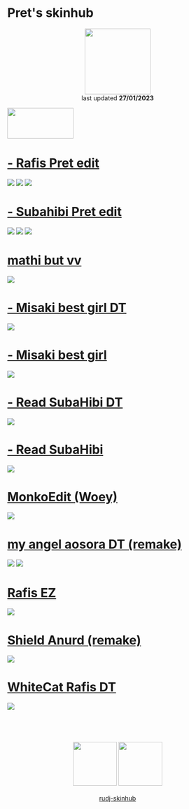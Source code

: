 # Pret's skinhub
<p align="center">
<a href="https://osu.ppy.sh/users/20579011">
  <img src="https://a.ppy.sh/20579011"  
       width="150"
       height="150"></a>
<br>
last updated <b>27/01/2023</b>
</p>

<a href="https://www.youtube.com/watch?v=kbbgypvGPgM">
<img src="https://i.imgur.com/uDyKiLi.png"
       width="151" 
       height="70"/></a>

# [- Rafis Pret edit](https://github.com/ryancranie/skinhub/raw/tyfh/player/pret/-%20Rafis%20Pret%20edit.osk)
[![](https://i.imgur.com/gCLQfVI.png)](https://github.com/ryancranie/skinhub/raw/tyfh/player/pret/-%20Rafis%20Pret%20edit.osk)
[![](https://i.imgur.com/TnExmcS.png)](https://github.com/ryancranie/skinhub/raw/tyfh/player/pret/-%20Rafis%20Pret%20edit.osk)
[![](https://i.imgur.com/IxrowQw.png)](https://github.com/ryancranie/skinhub/raw/tyfh/player/pret/-%20Rafis%20Pret%20edit.osk)

# [- Subahibi Pret edit](https://github.com/ryancranie/skinhub/raw/tyfh/player/pret/-%20Subahibi%20Pret%20edit.osk)
[![](https://i.imgur.com/QOZUSrg.png)](https://github.com/ryancranie/skinhub/raw/tyfh/player/pret/-%20Subahibi%20Pret%20edit.osk)
[![](https://i.imgur.com/fUiwsAQ.png)](https://github.com/ryancranie/skinhub/raw/tyfh/player/pret/-%20Subahibi%20Pret%20edit.osk)
[![](https://i.imgur.com/fuiaDjY.png)](https://github.com/ryancranie/skinhub/raw/tyfh/player/pret/-%20Subahibi%20Pret%20edit.osk)

# [mathi but vv](https://github.com/ryancranie/skinhub/raw/tyfh/player/pret/mathi%20but%20VV.osk)
[![](https://i.imgur.com/2OiQ8fV.png)](https://github.com/ryancranie/skinhub/raw/tyfh/player/pret/mathi%20but%20VV.osk) 

# [- Misaki best girl DT](https://github.com/ryancranie/skinhub/raw/tyfh/player/pret/-%20Misaki%20best%20girl%20DT.osk)
[![](https://i.imgur.com/roulFDR.png)](https://github.com/ryancranie/skinhub/raw/tyfh/player/pret/-%20Misaki%20best%20girl%20DT.osk)

# [- Misaki best girl](https://github.com/ryancranie/skinhub/raw/tyfh/player/pret/-%20Misaki%20best%20girl.osk)
[![](https://i.imgur.com/wjL1YRL.png)](https://github.com/ryancranie/skinhub/raw/tyfh/player/pret/-%20Misaki%20best%20girl.osk)

# [- Read SubaHibi DT](https://github.com/ryancranie/skinhub/raw/tyfh/player/pret/-%20Read%20SubaHibi%20DT.osk)
[![](https://i.imgur.com/dp8xWbM.png)](https://github.com/ryancranie/skinhub/raw/tyfh/player/pret/-%20Read%20SubaHibi%20DT.osk)

# [- Read SubaHibi](https://github.com/ryancranie/skinhub/raw/tyfh/player/pret/-%20Read%20SubaHibi.osk)
[![](https://i.imgur.com/D4qVPrR.png)](https://github.com/ryancranie/skinhub/raw/tyfh/player/pret/-%20Read%20SubaHibi.osk)

# [MonkoEdit (Woey)](https://github.com/ryancranie/skinhub/raw/tyfh/player/pret/MonkoEdit%20(Woey).osk)
[![](https://i.imgur.com/QaFR5Nf.png)](https://github.com/ryancranie/skinhub/raw/tyfh/player/pret/MonkoEdit%20(Woey).osk)

# [my angel aosora DT (remake)](https://github.com/ryancranie/skinhub/raw/tyfh/player/pret/my%20angel%20aosora%20DT%20(remake).osk)
[![](https://i.imgur.com/gaOI8WJ.png)](https://github.com/ryancranie/skinhub/raw/tyfh/player/pret/my%20angel%20aosora%20DT%20(remake).osk)
[![](https://i.imgur.com/BlMZGMF.png)](https://github.com/ryancranie/skinhub/raw/tyfh/player/pret/my%20angel%20aosora%20DT%20(remake).osk)

# [Rafis EZ](https://github.com/ryancranie/skinhub/raw/tyfh/player/pret/Rafis%20EZ.osk)
[![](https://i.imgur.com/hMFyMvw.png)](https://github.com/ryancranie/skinhub/raw/tyfh/player/pret/Rafis%20EZ.osk)

# [Shield Anurd (remake)](https://github.com/ryancranie/skinhub/raw/tyfh/player/pret/Shield%20Anurd%20(remake).osk)
[![](https://i.imgur.com/qoDJeLp.png)](https://github.com/ryancranie/skinhub/raw/tyfh/player/pret/Shield%20Anurd%20(remake).osk)

# [WhiteCat Rafis DT](https://github.com/ryancranie/skinhub/raw/tyfh/player/pret/WhiteCat%20Rafis%20DT.osk)
[![](https://i.imgur.com/MFsLQPP.png)](https://github.com/ryancranie/skinhub/raw/tyfh/player/pret/WhiteCat%20Rafis%20DT.osk)

#
<p align="center">
  <br></br>
  <a href="https://www.twitch.tv/pret13">
  <img src="https://i.imgur.com/HM030lk.png" 
       width="100" 
       height="100"></a>
  <a href="https://twitter.com/Pret13_">
  <img src="https://i.imgur.com/PUQ5uWf.png" 
       width="100" 
       height="100"></a>
  <br></br>
  <a href="README.md">rudj-skinhub</a>
 </p>

